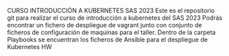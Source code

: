 CURSO INTRODUCCIÓN A KUBERNETES SAS 2023
Este es el repositorio git para realizar el curso de introducción a kubernetes del SAS 2023
Podrás encontrar un fichero de despliegue de vagrant junto con conjunto de ficheros de configuración de maquinas para el taller.
Dentro de la carpeta Playbooks se encuentran los ficheros de Ansible para el despliegue de Kubernetes HW
